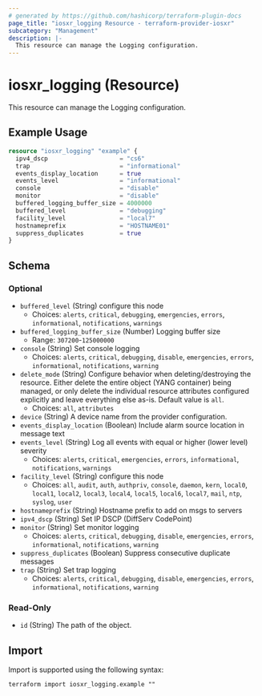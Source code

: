 ```yaml
---
# generated by https://github.com/hashicorp/terraform-plugin-docs
page_title: "iosxr_logging Resource - terraform-provider-iosxr"
subcategory: "Management"
description: |-
  This resource can manage the Logging configuration.
---
```


# iosxr_logging (Resource)

This resource can manage the Logging configuration.

## Example Usage

```terraform
resource "iosxr_logging" "example" {
  ipv4_dscp                    = "cs6"
  trap                         = "informational"
  events_display_location      = true
  events_level                 = "informational"
  console                      = "disable"
  monitor                      = "disable"
  buffered_logging_buffer_size = 4000000
  buffered_level               = "debugging"
  facility_level               = "local7"
  hostnameprefix               = "HOSTNAME01"
  suppress_duplicates          = true
}
```

<!-- schema generated by tfplugindocs -->
## Schema

### Optional

- `buffered_level` (String) configure this node
  - Choices: `alerts`, `critical`, `debugging`, `emergencies`, `errors`, `informational`, `notifications`, `warnings`
- `buffered_logging_buffer_size` (Number) Logging buffer size
  - Range: `307200`-`125000000`
- `console` (String) Set console logging
  - Choices: `alerts`, `critical`, `debugging`, `disable`, `emergencies`, `errors`, `informational`, `notifications`, `warning`
- `delete_mode` (String) Configure behavior when deleting/destroying the resource. Either delete the entire object (YANG container) being managed, or only delete the individual resource attributes configured explicitly and leave everything else as-is. Default value is `all`.
  - Choices: `all`, `attributes`
- `device` (String) A device name from the provider configuration.
- `events_display_location` (Boolean) Include alarm source location in message text
- `events_level` (String) Log all events with equal or higher (lower level) severity
  - Choices: `alerts`, `critical`, `emergencies`, `errors`, `informational`, `notifications`, `warnings`
- `facility_level` (String) configure this node
  - Choices: `all`, `audit`, `auth`, `authpriv`, `console`, `daemon`, `kern`, `local0`, `local1`, `local2`, `local3`, `local4`, `local5`, `local6`, `local7`, `mail`, `ntp`, `syslog`, `user`
- `hostnameprefix` (String) Hostname prefix to add on msgs to servers
- `ipv4_dscp` (String) Set IP DSCP (DiffServ CodePoint)
- `monitor` (String) Set monitor logging
  - Choices: `alerts`, `critical`, `debugging`, `disable`, `emergencies`, `errors`, `informational`, `notifications`, `warning`
- `suppress_duplicates` (Boolean) Suppress consecutive duplicate messages
- `trap` (String) Set trap logging
  - Choices: `alerts`, `critical`, `debugging`, `disable`, `emergencies`, `errors`, `informational`, `notifications`, `warning`

### Read-Only

- `id` (String) The path of the object.

## Import

Import is supported using the following syntax:

```shell
terraform import iosxr_logging.example ""
```
